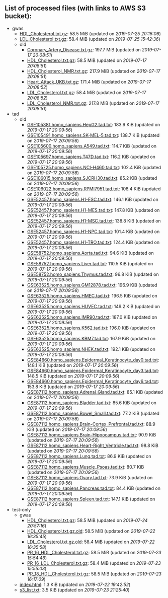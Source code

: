 List of processed files (with links to AWS S3 bucket):
----
  * gwas
    * [HDL_Cholesterol.txt.gz](https://cimr-d.s3.amazonaws.com/gwas/HDL_Cholesterol.txt.gz): 58.5 MiB (updated on *2019-07-25 20:16:06*)
    * [LDL_Cholesterol.txt.gz](https://cimr-d.s3.amazonaws.com/gwas/LDL_Cholesterol.txt.gz): 58.4 MiB (updated on *2019-07-25 15:42:36*)
    * old
      * [Coronary_Artery_Disease.txt.gz](https://cimr-d.s3.amazonaws.com/gwas/old/Coronary_Artery_Disease.txt.gz): 197.7 MiB (updated on *2019-07-17 20:08:51*)
      * [HDL_Cholesterol.txt.gz](https://cimr-d.s3.amazonaws.com/gwas/old/HDL_Cholesterol.txt.gz): 58.5 MiB (updated on *2019-07-17 20:08:51*)
      * [HDL_Cholesterol_NMR.txt.gz](https://cimr-d.s3.amazonaws.com/gwas/old/HDL_Cholesterol_NMR.txt.gz): 217.9 MiB (updated on *2019-07-17 20:08:51*)
      * [Heart_Attack_UKB.txt.gz](https://cimr-d.s3.amazonaws.com/gwas/old/Heart_Attack_UKB.txt.gz): 171.4 MiB (updated on *2019-07-17 20:08:52*)
      * [LDL_Cholesterol.txt.gz](https://cimr-d.s3.amazonaws.com/gwas/old/LDL_Cholesterol.txt.gz): 58.4 MiB (updated on *2019-07-17 20:08:52*)
      * [LDL_Cholesterol_NMR.txt.gz](https://cimr-d.s3.amazonaws.com/gwas/old/LDL_Cholesterol_NMR.txt.gz): 217.8 MiB (updated on *2019-07-17 20:08:51*)
  * tad
    * old
      * [GSE105381.homo_sapiens.HepG2.tad.txt](https://cimr-d.s3.amazonaws.com/tad/old/GSE105381.homo_sapiens.HepG2.tad.txt): 183.9 KiB (updated on *2019-07-17 20:09:56*)
      * [GSE105491.homo_sapiens.SK-MEL-5.tad.txt](https://cimr-d.s3.amazonaws.com/tad/old/GSE105491.homo_sapiens.SK-MEL-5.tad.txt): 138.7 KiB (updated on *2019-07-17 20:09:56*)
      * [GSE105600.homo_sapiens.A549.tad.txt](https://cimr-d.s3.amazonaws.com/tad/old/GSE105600.homo_sapiens.A549.tad.txt): 114.7 KiB (updated on *2019-07-17 20:09:56*)
      * [GSE105697.homo_sapiens.T47D.tad.txt](https://cimr-d.s3.amazonaws.com/tad/old/GSE105697.homo_sapiens.T47D.tad.txt): 116.2 KiB (updated on *2019-07-17 20:09:56*)
      * [GSE105725.homo_sapiens.NCI-H460.tad.txt](https://cimr-d.s3.amazonaws.com/tad/old/GSE105725.homo_sapiens.NCI-H460.tad.txt): 102.4 KiB (updated on *2019-07-17 20:09:56*)
      * [GSE106015.homo_sapiens.SJCRH30.tad.txt](https://cimr-d.s3.amazonaws.com/tad/old/GSE106015.homo_sapiens.SJCRH30.tad.txt): 85.2 KiB (updated on *2019-07-17 20:09:56*)
      * [GSE106022.homo_sapiens.RPMI7951.tad.txt](https://cimr-d.s3.amazonaws.com/tad/old/GSE106022.homo_sapiens.RPMI7951.tad.txt): 108.4 KiB (updated on *2019-07-17 20:09:56*)
      * [GSE52457.homo_sapiens.H1-ESC.tad.txt](https://cimr-d.s3.amazonaws.com/tad/old/GSE52457.homo_sapiens.H1-ESC.tad.txt): 146.1 KiB (updated on *2019-07-17 20:09:56*)
      * [GSE52457.homo_sapiens.H1-MES.tad.txt](https://cimr-d.s3.amazonaws.com/tad/old/GSE52457.homo_sapiens.H1-MES.tad.txt): 147.8 KiB (updated on *2019-07-17 20:09:56*)
      * [GSE52457.homo_sapiens.H1-MSC.tad.txt](https://cimr-d.s3.amazonaws.com/tad/old/GSE52457.homo_sapiens.H1-MSC.tad.txt): 138.8 KiB (updated on *2019-07-17 20:09:56*)
      * [GSE52457.homo_sapiens.H1-NPC.tad.txt](https://cimr-d.s3.amazonaws.com/tad/old/GSE52457.homo_sapiens.H1-NPC.tad.txt): 101.4 KiB (updated on *2019-07-17 20:09:56*)
      * [GSE52457.homo_sapiens.H1-TRO.tad.txt](https://cimr-d.s3.amazonaws.com/tad/old/GSE52457.homo_sapiens.H1-TRO.tad.txt): 124.4 KiB (updated on *2019-07-17 20:09:56*)
      * [GSE58752.homo_sapiens.Aorta.tad.txt](https://cimr-d.s3.amazonaws.com/tad/old/GSE58752.homo_sapiens.Aorta.tad.txt): 94.6 KiB (updated on *2019-07-17 20:09:56*)
      * [GSE58752.homo_sapiens.Liver.tad.txt](https://cimr-d.s3.amazonaws.com/tad/old/GSE58752.homo_sapiens.Liver.tad.txt): 110.5 KiB (updated on *2019-07-17 20:09:56*)
      * [GSE58752.homo_sapiens.Thymus.tad.txt](https://cimr-d.s3.amazonaws.com/tad/old/GSE58752.homo_sapiens.Thymus.tad.txt): 96.8 KiB (updated on *2019-07-17 20:09:56*)
      * [GSE63525.homo_sapiens.GM12878.tad.txt](https://cimr-d.s3.amazonaws.com/tad/old/GSE63525.homo_sapiens.GM12878.tad.txt): 196.9 KiB (updated on *2019-07-17 20:09:56*)
      * [GSE63525.homo_sapiens.HMEC.tad.txt](https://cimr-d.s3.amazonaws.com/tad/old/GSE63525.homo_sapiens.HMEC.tad.txt): 196.5 KiB (updated on *2019-07-17 20:09:56*)
      * [GSE63525.homo_sapiens.HUVEC.tad.txt](https://cimr-d.s3.amazonaws.com/tad/old/GSE63525.homo_sapiens.HUVEC.tad.txt): 149.2 KiB (updated on *2019-07-17 20:09:56*)
      * [GSE63525.homo_sapiens.IMR90.tad.txt](https://cimr-d.s3.amazonaws.com/tad/old/GSE63525.homo_sapiens.IMR90.tad.txt): 187.0 KiB (updated on *2019-07-17 20:09:56*)
      * [GSE63525.homo_sapiens.K562.tad.txt](https://cimr-d.s3.amazonaws.com/tad/old/GSE63525.homo_sapiens.K562.tad.txt): 196.0 KiB (updated on *2019-07-17 20:09:56*)
      * [GSE63525.homo_sapiens.KBM7.tad.txt](https://cimr-d.s3.amazonaws.com/tad/old/GSE63525.homo_sapiens.KBM7.tad.txt): 167.9 KiB (updated on *2019-07-17 20:09:56*)
      * [GSE63525.homo_sapiens.NHEK.tad.txt](https://cimr-d.s3.amazonaws.com/tad/old/GSE63525.homo_sapiens.NHEK.tad.txt): 192.1 KiB (updated on *2019-07-17 20:09:56*)
      * [GSE84660.homo_sapiens.Epidermal_Keratinocyte_day0.tad.txt](https://cimr-d.s3.amazonaws.com/tad/old/GSE84660.homo_sapiens.Epidermal_Keratinocyte_day0.tad.txt): 148.1 KiB (updated on *2019-07-17 20:09:56*)
      * [GSE84660.homo_sapiens.Epidermal_Keratinocyte_day3.tad.txt](https://cimr-d.s3.amazonaws.com/tad/old/GSE84660.homo_sapiens.Epidermal_Keratinocyte_day3.tad.txt): 148.5 KiB (updated on *2019-07-17 20:09:56*)
      * [GSE84660.homo_sapiens.Epidermal_Keratinocyte_day6.tad.txt](https://cimr-d.s3.amazonaws.com/tad/old/GSE84660.homo_sapiens.Epidermal_Keratinocyte_day6.tad.txt): 153.8 KiB (updated on *2019-07-17 20:09:56*)
      * [GSE87112.homo_sapiens.Adrenal_Gland.tad.txt](https://cimr-d.s3.amazonaws.com/tad/old/GSE87112.homo_sapiens.Adrenal_Gland.tad.txt): 85.1 KiB (updated on *2019-07-17 20:09:56*)
      * [GSE87112.homo_sapiens.Bladder.tad.txt](https://cimr-d.s3.amazonaws.com/tad/old/GSE87112.homo_sapiens.Bladder.tad.txt): 85.6 KiB (updated on *2019-07-17 20:09:56*)
      * [GSE87112.homo_sapiens.Bowel_Small.tad.txt](https://cimr-d.s3.amazonaws.com/tad/old/GSE87112.homo_sapiens.Bowel_Small.tad.txt): 77.2 KiB (updated on *2019-07-17 20:09:56*)
      * [GSE87112.homo_sapiens.Brain-Cortex_Prefrontal.tad.txt](https://cimr-d.s3.amazonaws.com/tad/old/GSE87112.homo_sapiens.Brain-Cortex_Prefrontal.tad.txt): 88.9 KiB (updated on *2019-07-17 20:09:56*)
      * [GSE87112.homo_sapiens.Brain-Hippocampus.tad.txt](https://cimr-d.s3.amazonaws.com/tad/old/GSE87112.homo_sapiens.Brain-Hippocampus.tad.txt): 90.9 KiB (updated on *2019-07-17 20:09:56*)
      * [GSE87112.homo_sapiens.Heart-Right_Ventricle.tad.txt](https://cimr-d.s3.amazonaws.com/tad/old/GSE87112.homo_sapiens.Heart-Right_Ventricle.tad.txt): 98.8 KiB (updated on *2019-07-17 20:09:56*)
      * [GSE87112.homo_sapiens.Lung.tad.txt](https://cimr-d.s3.amazonaws.com/tad/old/GSE87112.homo_sapiens.Lung.tad.txt): 86.9 KiB (updated on *2019-07-17 20:09:56*)
      * [GSE87112.homo_sapiens.Muscle_Psoas.tad.txt](https://cimr-d.s3.amazonaws.com/tad/old/GSE87112.homo_sapiens.Muscle_Psoas.tad.txt): 80.7 KiB (updated on *2019-07-17 20:09:56*)
      * [GSE87112.homo_sapiens.Ovary.tad.txt](https://cimr-d.s3.amazonaws.com/tad/old/GSE87112.homo_sapiens.Ovary.tad.txt): 73.9 KiB (updated on *2019-07-17 20:09:56*)
      * [GSE87112.homo_sapiens.Pancreas.tad.txt](https://cimr-d.s3.amazonaws.com/tad/old/GSE87112.homo_sapiens.Pancreas.tad.txt): 84.4 KiB (updated on *2019-07-17 20:09:56*)
      * [GSE87112.homo_sapiens.Spleen.tad.txt](https://cimr-d.s3.amazonaws.com/tad/old/GSE87112.homo_sapiens.Spleen.tad.txt): 147.1 KiB (updated on *2019-07-17 20:09:56*)
  * test-only
    * gwas
      * [HDL_Cholesterol.txt.gz](https://cimr-d.s3.amazonaws.com/test-only/gwas/HDL_Cholesterol.txt.gz): 58.5 MiB (updated on *2019-07-24 20:57:16*)
      * [HDL_Cholesterol.txt.gz.old](https://cimr-d.s3.amazonaws.com/test-only/gwas/HDL_Cholesterol.txt.gz.old): 58.5 MiB (updated on *2019-07-22 16:35:45*)
      * [LDL_Cholesterol.txt.gz.old](https://cimr-d.s3.amazonaws.com/test-only/gwas/LDL_Cholesterol.txt.gz.old): 58.4 MiB (updated on *2019-07-22 16:35:58*)
      * [PR_16_HDL_Cholesterol.txt.gz](https://cimr-d.s3.amazonaws.com/test-only/gwas/PR_16_HDL_Cholesterol.txt.gz): 58.5 MiB (updated on *2019-07-23 15:54:46*)
      * [PR_16_LDL_Cholesterol.txt.gz](https://cimr-d.s3.amazonaws.com/test-only/gwas/PR_16_LDL_Cholesterol.txt.gz): 58.4 MiB (updated on *2019-07-23 15:55:03*)
      * [PR_18_HDL_Cholesterol.txt.gz](https://cimr-d.s3.amazonaws.com/test-only/gwas/PR_18_HDL_Cholesterol.txt.gz): 58.5 MiB (updated on *2019-07-23 16:17:09*)
    * [index.html](https://cimr-d.s3.amazonaws.com/test-only/index.html): 1.3 KiB (updated on *2019-07-22 19:42:52*)
    * [s3_list.txt](https://cimr-d.s3.amazonaws.com/test-only/s3_list.txt): 3.5 KiB (updated on *2019-07-23 21:25:40*)
